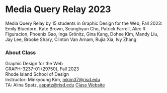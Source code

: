 # Media Query Relay 2023

Media Query Relay by 15 students in Graphic Design for the Web, Fall 2023:<br>
Emily Bluedorn, Kate Brown, Seunghyun Cho, Patrick Farrell, Alec R. Figuracion, Phoenix Gao, Inga Grönitz, Gina Kang, Dohee Kim, Mandy Liu, Jay Lee, Brooke Shary, Clinton Van Arnam, Rujia Xia, Ivy Zhang

### About Class
Graphic Design for the Web<br>
GRAPH-3237-01 (29750), Fall 2023<br>
Rhode Island School of Design<br>
Instructor: Minkyoung Kim, mkim37@risd.edu<br>
TA: Alina Spatz, aspatz@risd.edu
[Class Website](https://mkim.netlify.com/gdfwf23)
